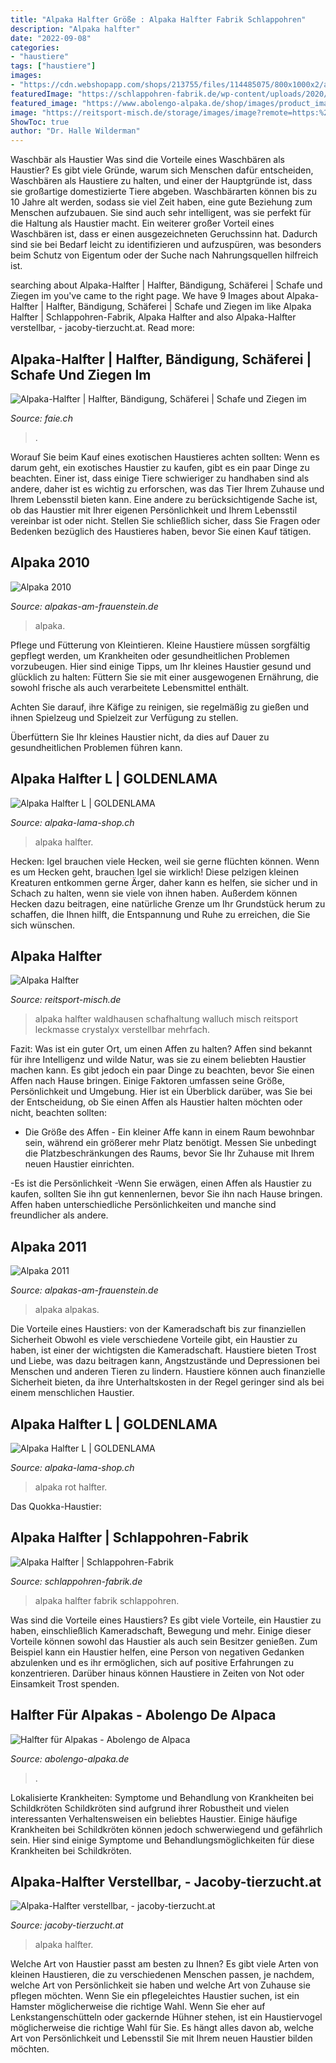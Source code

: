 ```yaml
---
title: "Alpaka Halfter Größe : Alpaka Halfter Fabrik Schlappohren"
description: "Alpaka halfter"
date: "2022-09-08"
categories:
- "haustiere"
tags: ["haustiere"]
images:
- "https://cdn.webshopapp.com/shops/213755/files/114485075/800x1000x2/alpaka-halfter.jpg"
featuredImage: "https://schlappohren-fabrik.de/wp-content/uploads/2020/01/WhatsApp-Image-2020-01-29-at-09.58.01-1-600x600.jpeg?v=1580293371"
featured_image: "https://www.abolengo-alpaka.de/shop/images/product_images/original_images/alpaka-halfter-leine-griff.jpg"
image: "https://reitsport-misch.de/storage/images/image?remote=https:%2F%2Freitsport-misch.de%2FWebRoot%2FepagesDE%2FShops%2Freitsport-misch%2F606C%2F1760%2FAE19%2F7B80%2FCE8D%2F0A0C%2F05B7%2F42B0%2F5049101-L-1.png&amp;shop=reitsport-misch&amp;width=945&amp;height=2560"
ShowToc: true
author: "Dr. Halle Wilderman"
---
```



Waschbär als Haustier
Was sind die Vorteile eines Waschbären als Haustier? Es gibt viele Gründe, warum sich Menschen dafür entscheiden, Waschbären als Haustiere zu halten, und einer der Hauptgründe ist, dass sie großartige domestizierte Tiere abgeben. Waschbärarten können bis zu 10 Jahre alt werden, sodass sie viel Zeit haben, eine gute Beziehung zum Menschen aufzubauen. Sie sind auch sehr intelligent, was sie perfekt für die Haltung als Haustier macht. Ein weiterer großer Vorteil eines Waschbären ist, dass er einen ausgezeichneten Geruchssinn hat. Dadurch sind sie bei Bedarf leicht zu identifizieren und aufzuspüren, was besonders beim Schutz von Eigentum oder der Suche nach Nahrungsquellen hilfreich ist.

	

		
searching about Alpaka-Halfter | Halfter, Bändigung, Schäferei | Schafe und Ziegen im you've came to the right page. We have 9 Images about Alpaka-Halfter | Halfter, Bändigung, Schäferei | Schafe und Ziegen im like Alpaka Halfter | Schlappohren-Fabrik, Alpaka Halfter and also Alpaka-Halfter verstellbar, - jacoby-tierzucht.at. Read more:
		
    
## Alpaka-Halfter | Halfter, Bändigung, Schäferei | Schafe Und Ziegen Im

<img loading=lazy src="https://www.faie.ch/media/image/a4/8a/97/art_pro_fo_ff_21961-2.jpg" onerror="this.onerror=null;this.src='https://tse3.mm.bing.net/th?id=OIP.zsbgWJBKhXYXtJfdIYypogHaHa&amp;pid=15.1';" alt="Alpaka-Halfter | Halfter, Bändigung, Schäferei | Schafe und Ziegen im">

_Source: faie.ch_

>. 

	

Worauf Sie beim Kauf eines exotischen Haustieres achten sollten:
Wenn es darum geht, ein exotisches Haustier zu kaufen, gibt es ein paar Dinge zu beachten. Einer ist, dass einige Tiere schwieriger zu handhaben sind als andere, daher ist es wichtig zu erforschen, was das Tier Ihrem Zuhause und Ihrem Lebensstil bieten kann. Eine andere zu berücksichtigende Sache ist, ob das Haustier mit Ihrer eigenen Persönlichkeit und Ihrem Lebensstil vereinbar ist oder nicht. Stellen Sie schließlich sicher, dass Sie Fragen oder Bedenken bezüglich des Haustieres haben, bevor Sie einen Kauf tätigen.

    
## Alpaka 2010

<img loading=lazy src="https://www.alpakas-am-frauenstein.de/images/p4270034.jpg" onerror="this.onerror=null;this.src='https://tse2.mm.bing.net/th?id=OIP.nMbPqwzgM28OqkxSg0qgAAHaFj&amp;pid=15.1';" alt="Alpaka 2010">

_Source: alpakas-am-frauenstein.de_

>alpaka. 

	

Pflege und Fütterung von Kleintieren.
Kleine Haustiere müssen sorgfältig gepflegt werden, um Krankheiten oder gesundheitlichen Problemen vorzubeugen. Hier sind einige Tipps, um Ihr kleines Haustier gesund und glücklich zu halten:
Füttern Sie sie mit einer ausgewogenen Ernährung, die sowohl frische als auch verarbeitete Lebensmittel enthält.

Achten Sie darauf, ihre Käfige zu reinigen, sie regelmäßig zu gießen und ihnen Spielzeug und Spielzeit zur Verfügung zu stellen.

Überfüttern Sie Ihr kleines Haustier nicht, da dies auf Dauer zu gesundheitlichen Problemen führen kann.

    
## Alpaka Halfter L | GOLDENLAMA

<img loading=lazy src="https://www.alpaka-lama-shop.ch/media/image/fb/b7/61/Halfter-rot-bearbeitet_600x600@2x.jpg" onerror="this.onerror=null;this.src='https://tse3.mm.bing.net/th?id=OIP.eu_YS9tOnwDar1fUBpCAUQHaGF&amp;pid=15.1';" alt="Alpaka Halfter L | GOLDENLAMA">

_Source: alpaka-lama-shop.ch_

>alpaka halfter. 

	

Hecken: Igel brauchen viele Hecken, weil sie gerne flüchten können.
Wenn es um Hecken geht, brauchen Igel sie wirklich! Diese pelzigen kleinen Kreaturen entkommen gerne Ärger, daher kann es helfen, sie sicher und in Schach zu halten, wenn sie viele von ihnen haben. Außerdem können Hecken dazu beitragen, eine natürliche Grenze um Ihr Grundstück herum zu schaffen, die Ihnen hilft, die Entspannung und Ruhe zu erreichen, die Sie sich wünschen.

    
## Alpaka Halfter

<img loading=lazy src="https://reitsport-misch.de/storage/images/image?remote=https:%2F%2Freitsport-misch.de%2FWebRoot%2FepagesDE%2FShops%2Freitsport-misch%2F606C%2F1760%2FAE19%2F7B80%2FCE8D%2F0A0C%2F05B7%2F42B0%2F5049101-L-1.png&amp;shop=reitsport-misch&amp;width=945&amp;height=2560" onerror="this.onerror=null;this.src='https://tse4.mm.bing.net/th?id=OIP.bpvPUOxDdhdhzWjmAhHEtwHaId&amp;pid=15.1';" alt="Alpaka Halfter">

_Source: reitsport-misch.de_

>alpaka halfter waldhausen schafhaltung walluch misch reitsport leckmasse crystalyx verstellbar mehrfach. 

	

Fazit: Was ist ein guter Ort, um einen Affen zu halten?
Affen sind bekannt für ihre Intelligenz und wilde Natur, was sie zu einem beliebten Haustier machen kann. Es gibt jedoch ein paar Dinge zu beachten, bevor Sie einen Affen nach Hause bringen. Einige Faktoren umfassen seine Größe, Persönlichkeit und Umgebung. Hier ist ein Überblick darüber, was Sie bei der Entscheidung, ob Sie einen Affen als Haustier halten möchten oder nicht, beachten sollten:
- Die Größe des Affen - Ein kleiner Affe kann in einem Raum bewohnbar sein, während ein größerer mehr Platz benötigt. Messen Sie unbedingt die Platzbeschränkungen des Raums, bevor Sie Ihr Zuhause mit Ihrem neuen Haustier einrichten.

-Es ist die Persönlichkeit -Wenn Sie erwägen, einen Affen als Haustier zu kaufen, sollten Sie ihn gut kennenlernen, bevor Sie ihn nach Hause bringen. Affen haben unterschiedliche Persönlichkeiten und manche sind freundlicher als andere.

    
## Alpaka 2011

<img loading=lazy src="http://www.alpakas-am-frauenstein.de/images/p8250002.jpg" onerror="this.onerror=null;this.src='https://tse4.mm.bing.net/th?id=OIP.zIYngu6z3lTuhtZG2JR9jwHaFj&amp;pid=15.1';" alt="Alpaka 2011">

_Source: alpakas-am-frauenstein.de_

>alpaka alpakas. 

	

Die Vorteile eines Haustiers: von der Kameradschaft bis zur finanziellen Sicherheit
Obwohl es viele verschiedene Vorteile gibt, ein Haustier zu haben, ist einer der wichtigsten die Kameradschaft. Haustiere bieten Trost und Liebe, was dazu beitragen kann, Angstzustände und Depressionen bei Menschen und anderen Tieren zu lindern. Haustiere können auch finanzielle Sicherheit bieten, da ihre Unterhaltskosten in der Regel geringer sind als bei einem menschlichen Haustier.

    
## Alpaka Halfter L | GOLDENLAMA

<img loading=lazy src="https://www.alpaka-lama-shop.ch/media/image/c6/ef/a7/Halfter-rot-bearbeitet.jpg" onerror="this.onerror=null;this.src='https://tse1.mm.bing.net/th?id=OIP.76pkhZpdB_kmV-WRcbdivwHaGF&amp;pid=15.1';" alt="Alpaka Halfter L | GOLDENLAMA">

_Source: alpaka-lama-shop.ch_

>alpaka rot halfter. 

	

Das Quokka-Haustier:

    
## Alpaka Halfter | Schlappohren-Fabrik

<img loading=lazy src="https://schlappohren-fabrik.de/wp-content/uploads/2020/01/WhatsApp-Image-2020-01-29-at-09.58.01-1-600x600.jpeg?v=1580293371" onerror="this.onerror=null;this.src='https://tse1.mm.bing.net/th?id=OIP.LZcgI7_E-fW87u8rNYiwkQHaHa&amp;pid=15.1';" alt="Alpaka Halfter | Schlappohren-Fabrik">

_Source: schlappohren-fabrik.de_

>alpaka halfter fabrik schlappohren. 

	

Was sind die Vorteile eines Haustiers?
Es gibt viele Vorteile, ein Haustier zu haben, einschließlich Kameradschaft, Bewegung und mehr. Einige dieser Vorteile können sowohl das Haustier als auch sein Besitzer genießen. Zum Beispiel kann ein Haustier helfen, eine Person von negativen Gedanken abzulenken und es ihr ermöglichen, sich auf positive Erfahrungen zu konzentrieren. Darüber hinaus können Haustiere in Zeiten von Not oder Einsamkeit Trost spenden.

    
## Halfter Für Alpakas - Abolengo De Alpaca

<img loading=lazy src="https://www.abolengo-alpaka.de/shop/images/product_images/original_images/alpaka-halfter-leine-griff.jpg" onerror="this.onerror=null;this.src='https://tse4.mm.bing.net/th?id=OIP.GEq7GKlKCqQCjXDmNFDtmgHaGQ&amp;pid=15.1';" alt="Halfter für Alpakas - Abolengo de Alpaca">

_Source: abolengo-alpaka.de_

>. 

	

Lokalisierte Krankheiten: Symptome und Behandlung von Krankheiten bei Schildkröten
Schildkröten sind aufgrund ihrer Robustheit und vielen interessanten Verhaltensweisen ein beliebtes Haustier. Einige häufige Krankheiten bei Schildkröten können jedoch schwerwiegend und gefährlich sein. Hier sind einige Symptome und Behandlungsmöglichkeiten für diese Krankheiten bei Schildkröten.

    
## Alpaka-Halfter Verstellbar, - Jacoby-tierzucht.at

<img loading=lazy src="https://cdn.webshopapp.com/shops/213755/files/114485075/800x1000x2/alpaka-halfter.jpg" onerror="this.onerror=null;this.src='https://tse1.mm.bing.net/th?id=OIP.nL7rdtwcNT4oYwR0_WK5owHaJQ&amp;pid=15.1';" alt="Alpaka-Halfter verstellbar, - jacoby-tierzucht.at">

_Source: jacoby-tierzucht.at_

>alpaka halfter. 

	

Welche Art von Haustier passt am besten zu Ihnen?
Es gibt viele Arten von kleinen Haustieren, die zu verschiedenen Menschen passen, je nachdem, welche Art von Persönlichkeit sie haben und welche Art von Zuhause sie pflegen möchten. Wenn Sie ein pflegeleichtes Haustier suchen, ist ein Hamster möglicherweise die richtige Wahl. Wenn Sie eher auf Lenkstangenschütteln oder gackernde Hühner stehen, ist ein Haustiervogel möglicherweise die richtige Wahl für Sie. Es hängt alles davon ab, welche Art von Persönlichkeit und Lebensstil Sie mit Ihrem neuen Haustier bilden möchten.

